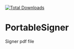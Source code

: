 [![Total Downloads](https://poser.pugx.org/munizeverton/portablesigner/downloads)](https://packagist.org/packages/munizeverton/portablesigner)

# PortableSigner
Signer pdf file
